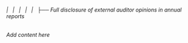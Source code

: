 ###### |   |   |   |   |   ├── Full disclosure of external auditor opinions in annual reports

*Add content here*